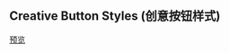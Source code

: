 ## Creative Button Styles (创意按钮样式)

[预览](https://cl9000.gitee.io/web-code/web-library/CreativeButtons/)